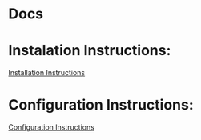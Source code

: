 # Docs

# Instalation Instructions:
[Installation Instructions](install/latest.md)

# Configuration Instructions:
[Configuration Instructions](configure/latest.md)
